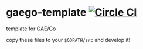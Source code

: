 # gaego-template [![Circle Cl](https://circleci.com/gh/grapswiz/gaego-template.svg?style=shield&circle-token=:circle-token62a297d3e8026a02a75f411b4a106f54b9d8c2cf)](https://circleci.com/gh/grapswiz/gaego-template)
template for GAE/Go

copy these files to your `$GOPATH/src` and develop it!
